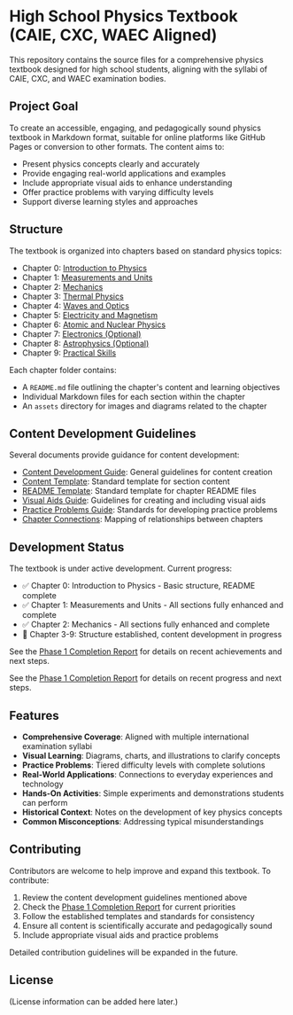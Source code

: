 # High School Physics Textbook (CAIE, CXC, WAEC Aligned)

This repository contains the source files for a comprehensive physics textbook designed for high school students, aligning with the syllabi of CAIE, CXC, and WAEC examination bodies.

## Project Goal

To create an accessible, engaging, and pedagogically sound physics textbook in Markdown format, suitable for online platforms like GitHub Pages or conversion to other formats. The content aims to:

- Present physics concepts clearly and accurately
- Provide engaging real-world applications and examples
- Include appropriate visual aids to enhance understanding
- Offer practice problems with varying difficulty levels
- Support diverse learning styles and approaches

## Structure

The textbook is organized into chapters based on standard physics topics:

*   Chapter 0: [Introduction to Physics](./00-Introduction/README.md)
*   Chapter 1: [Measurements and Units](./01-Measurements-and-Units/README.md)
*   Chapter 2: [Mechanics](./02-Mechanics/README.md)
*   Chapter 3: [Thermal Physics](./03-Thermal-Physics/README.md)
*   Chapter 4: [Waves and Optics](./04-Waves-and-Optics/README.md)
*   Chapter 5: [Electricity and Magnetism](./05-Electricity-and-Magnetism/README.md)
*   Chapter 6: [Atomic and Nuclear Physics](./06-Atomic-and-Nuclear-Physics/README.md)
*   Chapter 7: [Electronics (Optional)](./07-Electronics-Optional/README.md)
*   Chapter 8: [Astrophysics (Optional)](./08-Astrophysics-Optional/README.md)
*   Chapter 9: [Practical Skills](./09-Practical-Skills/README.md)

Each chapter folder contains:
- A `README.md` file outlining the chapter's content and learning objectives
- Individual Markdown files for each section within the chapter
- An `assets` directory for images and diagrams related to the chapter

## Content Development Guidelines

Several documents provide guidance for content development:

- [Content Development Guide](./CONTENT_DEVELOPMENT_GUIDE.md): General guidelines for content creation
- [Content Template](./CONTENT_TEMPLATE.md): Standard template for section content
- [README Template](./README_TEMPLATE.md): Standard template for chapter README files
- [Visual Aids Guide](./VISUAL_AIDS_GUIDE.md): Guidelines for creating and including visual aids
- [Practice Problems Guide](./PRACTICE_PROBLEMS_GUIDE.md): Standards for developing practice problems
- [Chapter Connections](./CHAPTER_CONNECTIONS.md): Mapping of relationships between chapters

## Development Status

The textbook is under active development. Current progress:

- ✅ Chapter 0: Introduction to Physics - Basic structure, README complete
- ✅ Chapter 1: Measurements and Units - All sections fully enhanced and complete
- ✅ Chapter 2: Mechanics - All sections fully enhanced and complete
- 🔄 Chapter 3-9: Structure established, content development in progress

See the [Phase 1 Completion Report](./PHASE1_COMPLETION_REPORT.md) for details on recent achievements and next steps.

See the [Phase 1 Completion Report](./PHASE1_COMPLETION_REPORT.md) for details on recent progress and next steps.

## Features

- **Comprehensive Coverage**: Aligned with multiple international examination syllabi
- **Visual Learning**: Diagrams, charts, and illustrations to clarify concepts
- **Practice Problems**: Tiered difficulty levels with complete solutions
- **Real-World Applications**: Connections to everyday experiences and technology
- **Hands-On Activities**: Simple experiments and demonstrations students can perform
- **Historical Context**: Notes on the development of key physics concepts
- **Common Misconceptions**: Addressing typical misunderstandings

## Contributing

Contributors are welcome to help improve and expand this textbook. To contribute:

1. Review the content development guidelines mentioned above
2. Check the [Phase 1 Completion Report](./PHASE1_COMPLETION_REPORT.md) for current priorities
3. Follow the established templates and standards for consistency
4. Ensure all content is scientifically accurate and pedagogically sound
5. Include appropriate visual aids and practice problems

Detailed contribution guidelines will be expanded in the future.

## License

(License information can be added here later.)